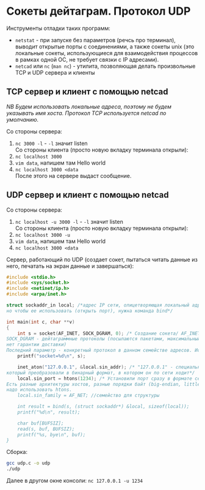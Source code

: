 # Сокеты дейтаграм. Протокол UDP  
Инструменты отладки таких программ:
+ `netstat` - при запуске без параметров (речсь про терминал), выводит открытые порты с соединениями, а также сокеты unix (это локальные сокеты,
использующиеся для взаимодействия процессов в рамках одной ОС, не требует связки с IP адресами). 
+ `netcad` или `nc` (`man nc`) - утилита, позволяющая делать произвольные TCP и UDP сервера и клиенты

## TCP сервер и клиент с помощью netcad  
*NB Будем использовать локальные адреса, поэтому не будем указывать имя хоста. Протокол TCP используется netcad по умолчанию.*  

Со стороны сервера:  
1) `nc 3000 -l` - `-l` значит listen  
Со стороны клиента (просто новую вкладку терминала открыли):  
1) `nc localhost 3000`
2) `vim data`, напишем там Hello world
3) `nc localhost 3000 <data`  
После этого на сервере выдаст сообщение.
## UDP сервер и клиент с помощью netcad  
Со стороны сервера:  
1) `nc localhost -u 3000 -l` - `-l` значит listen  
Со стороны клиента (просто новую вкладку терминала открыли):  
1) `nc localhost 3000 -u`
2) `vim data`, напишем там Hello world
3) `nc localhost 3000 <data`

Сервер, работающий по UDP (создает сокет, пытаться читать данные из него, печатать на экран данные и завершаться):
```C
#include <stdio.h>
#include <sys/socket.h>
#include <netinet/ip.h>
#include <arpa/inet.h>

struct sockaddr_in local; /*адрес IP сети, олицетворяющая локальный адрес. Когда просто создаем сокет - это структура, состоящая из IP+port,
но чтобы ее использовать (открыть порт), нужна команда bind*/

int main(int c, char **v)
{
	int s = socket(AF_INET, SOCK_DGRAM, 0); /* Создание сокета/ AF_INET - семейство адресов IPv4,
SOCK_DGRAM - дейтаграммные протоколы (посылаются пакетами, максимальный размер которых жестко задан сконфигуророванной сетью,
нет гарантии доставки)
Последний параметр - конкретный протокол в данном семействе адресов. Используем базовый протокол, поэтому указания не требуются*/
	printf("socket=%d\n", s);

	inet_aton("127.0.0.1", &local.sin_addr); /* "127.0.0.1" - специальный адрес локального интерфейса,
который преобразовали в бинарный формат, в котором он по сети ходит*/
	local.sin_port = htons(1234); /* Установили порт сразу в формате сети, htons - host to network short.
Есть разные архитектуры хостов, разные порядки байт (big-endian, little-endian), и для того, чтобы правильно открыть порт,
надо использовать htons.
	local.sin_family = AF_NET; //семейство для структуры

	int result = bind(s, (struct sockaddr*) &local, sizeof(local));
	printf("%d\n", result);

	char buf[BUFSIZ];
	read(s, buf, BUFSIZ);
	printf("%s, bye\n", buf);
}
```
Сборка:  
```bash
gcc udp.c -o udp
./udp
```  
Далее в другом окне консоли: `nc 127.0.0.1 -u 1234`
